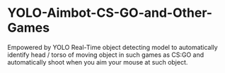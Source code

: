 # YOLO-Aimbot-CS-GO-and-Other-Games
Empowered by YOLO Real-Time object detecting model to automatically identify head / torso of moving object in such games as CS:GO and automatically shoot when you aim your mouse at such object.
